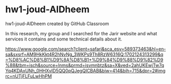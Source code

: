 # hw1-joud-AlDheem
hw1-joud-AlDheem created by GitHub Classroom

In this research, 
my group and I searched for the Jarir website and what services it contains and some technical details about it.


  https://www.google.com/search?client=safari&sca_esv=589373463&hl=en-sa&sxsrf=AM9HkKkt4R2hNvNg_3WKPs9Th8RzW6316Q:1702124313299&q=%D8%AC%D8%B1%D9%8A%D8%B1+%D9%84%D9%88%D9%82%D9%88&tbm=isch&source=lnms&prmd=isvmnbtz&sa=X&ved=2ahUKEwjTw7qYq4KDAxUNh_0HHXvID5QQ0pQJegQICBAB&biw=414&bih=715&dpr=2#imgrc=nUTjFLFuLwHhPM
